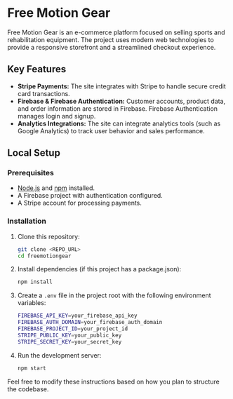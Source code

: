 # Free Motion Gear

Free Motion Gear is an e-commerce platform focused on selling sports and rehabilitation equipment. The project uses modern web technologies to provide a responsive storefront and a streamlined checkout experience.

## Key Features

- **Stripe Payments:** The site integrates with Stripe to handle secure credit card transactions.
- **Firebase & Firebase Authentication:** Customer accounts, product data, and order information are stored in Firebase. Firebase Authentication manages login and signup.
- **Analytics Integrations:** The site can integrate analytics tools (such as Google Analytics) to track user behavior and sales performance.

## Local Setup

### Prerequisites

- [Node.js](https://nodejs.org/) and [npm](https://www.npmjs.com/) installed.
- A Firebase project with authentication configured.
- A Stripe account for processing payments.

### Installation

1. Clone this repository:
   ```bash
   git clone <REPO_URL>
   cd freemotiongear
   ```
2. Install dependencies (if this project has a package.json):
   ```bash
   npm install
   ```
3. Create a `.env` file in the project root with the following environment variables:
   ```bash
   FIREBASE_API_KEY=your_firebase_api_key
   FIREBASE_AUTH_DOMAIN=your_firebase_auth_domain
   FIREBASE_PROJECT_ID=your_project_id
   STRIPE_PUBLIC_KEY=your_public_key
   STRIPE_SECRET_KEY=your_secret_key
   ```
4. Run the development server:
   ```bash
   npm start
   ```

Feel free to modify these instructions based on how you plan to structure the codebase.
